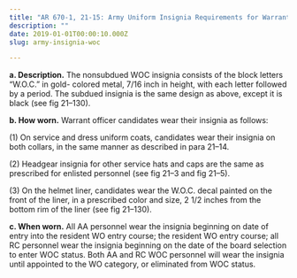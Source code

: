 ```yaml
---
title: "AR 670-1, 21-15: Army Uniform Insignia Requirements for Warrant Officer Candidates"
description: ""
date: 2019-01-01T00:00:10.000Z
slug: army-insignia-woc

---
```


<strong>a. Description.</strong> The nonsubdued WOC insignia consists of the block letters “W.O.C.” in gold- colored metal, 7/16 inch in height, with each letter followed by a period. The subdued insignia is the same design as above, except it is black (see fig 21–130).

<strong>b. How worn.</strong> Warrant officer candidates wear their insignia as follows:

(1) On service and dress uniform coats, candidates wear their insignia on both collars, in the same manner as described in para 21–14.

(2) Headgear insignia for other service hats and caps are the same as prescribed for enlisted personnel (see fig 21–3 and fig 21–5).

(3) On the helmet liner, candidates wear the W.O.C. decal painted on the front of the liner, in a prescribed color and size, 2 1/2 inches from the bottom rim of the liner (see fig 21–130).

<strong>c. When worn.</strong> All AA personnel wear the insignia beginning on date of entry into the resident WO entry course; the resident WO entry course; all RC personnel wear the insignia beginning on the date of the board selection to enter WOC status. Both AA and RC WOC personnel will wear the insignia until appointed to the WO category, or eliminated from WOC status.
